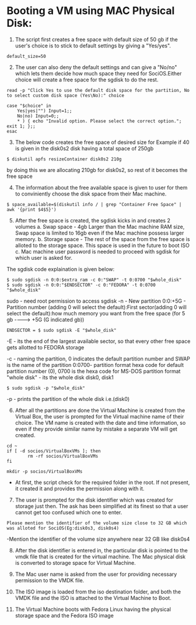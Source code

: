 # Booting a VM using MAC Physical Disk:

1. The script first creates a free space with default size of 50 gb if the user's choice is to stick to default settings by giving a "Yes/yes". 

```
default_size=50
```

2. The user can also deny the default settings and can give a "No/no" which lets them decide how much space they need for SociOS.Either choice will create a free space for the sgdisk to do the rest.

```
read -p "Click Yes to use the default disk space for the partition, No to select custom disk space (Yes\No):" choice

case "$choice" in
	Yes|yes|"") Input=1;;
	No|no) Input=0;;
	* ) { echo "Invalid option. Please select the correct option."; exit 1; };;
esac
```

3. The below code creates the free space of desired size for Example if 40 is given in the disk0s2 disk having a total space of 250gb

```
$ diskutil apfs resizeContainer disk0s2 210g
```
by doing this we are allocating 210gb for disk0s2, so rest of it becomes the free space

4. The information about the free available space is given to user for them to conviniently choose the disk space from their Mac machine. 

```
$ space_available=$(diskutil info / | grep "Container Free Space" | awk '{print $4$5}')
```

5. After the free space is created, the sgdisk kicks in and creates 2 volumes
	a. Swap space - 4gb Larger than the Mac machine RAM size, Swap space is limited to 16gb even if the Mac machine possess larger memory.
	b. Storage space - The rest of the space from the free space is alloted to the storage space. This space is used in the future to boot ISO
	c. Mac machine user password is needed to proceed with sgdisk for which user is asked for.
	
The sgdisk code explaination is given below:

```	
$ sudo sgdisk -n 0:0:$extra_ram -c 0:"SWAP" -t 0:0700 "$whole_disk"
$ sudo sgdisk -n 0:0:"$ENDSECTOR" -c 0:"FEDORA" -t 0:0700 "$whole_disk"
```
sudo  - need root permission to access sgdisk
-n    - New partition
0:0:+5G - Partition number (adding 0 will select the default):First sector(adding 0 will select the default):how much memory you want from the free space (for 5 gb ----> +5G (G indicated gb))

```
ENDSECTOR = $ sudo sgdisk -E "$whole_disk"
```

-E    - its the end of the largest available sector, so that every other free space gets allotted to FEDORA storage

-c	  - naming the partition, 0 indicates the default partition number and SWAP is the name of the partition
0:0700- partition format hexa code for default partition number (0), 0700 is the hexa code for MS-DOS partition format  
"whole disk" - its the whole disk disk0, disk1 

```
$ sudo sgdisk -p "$whole_disk"
```
-p     - prints the partition of the whole disk i.e.(disk0)
	
6. After all the partitions are done the Virtual Machine is created from the Virtual Box, the user is prompted for the Virtual machine name of their choice. The VM name is created with the date and time information, so even if they provide similar name by mistake a separate VM will get created.

```
cd ~
if [ -d socios/VirtualBoxVMs ]; then
        rm -rf socios/VirtualBoxVMs
fi

mkdir -p socios/VirtualBoxVMs
```
- At first, the script check for the required folder in the root. If not present, it created it and provides the permission along with it.

7. The user is prompted for the disk identifier which was created for storage just then. The ask has been simplified at its finest so that a user cannot get too confused which one to enter.

```
Please mention the identifier of the volume size close to 32 GB which was alloted for SociOS(Eg:disk0s3, disk0s4) 
```
-Mention the identifier of the volume size anywhere near 32 GB like disk0s4

8. After the disk identifier is entered in, the particular disk is pointed to the vmdk file that is created for the virtual machine. The Mac physical disk is converted to storage space for Virtual Machine.

9. The Mac user name is asked from the user for providing necessary permission to the VMDK file.

10. The ISO image is loaded from the iso destination folder, and both the VMDK file and the ISO is attached to the Virtual Machine to Boot.

11. The Virtual Machine boots with Fedora Linux having the physical storage space and the Fedora ISO image 
